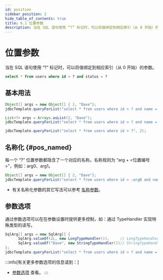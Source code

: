 ```yaml
---
id: position
sidebar_position: 2
hide_table_of_contents: true
title: 6.1 位置参数
description: 当在 SQL 语句使用 “?” 标记时，可以将值绑定到相应索引（从 0 开始）的参数。
---
```


# 位置参数

当在 SQL 语句使用 “?” 标记时，可以将值绑定到相应索引（从 0 开始）的参数。

```sql
select * from users where id > ? and status = ?
```

## 基本用法

```java title='例1：使用数组传递参数'
Object[] args = new Object[] { 2, "Dave"};
jdbcTemplate.queryForList("select * from users where id > ? and name = ?", args);
```

```java title='例2：List 类型的集合传参数'
List<?> args = Arrays.asList(2, "Dave");
jdbcTemplate.queryForList("select * from users where id > ? and name = ?", args);
```

```java title='例3：当只有一个参数时可省略数组'
jdbcTemplate.queryForList("select * from users where id > ?", 2);
```

## 名称化 {#pos_named}

每一个 “?” 位置参数都隐含了一个对应的名称。名称规则为 “arg + &lt;位置编号&gt;”，例如：arg0、arg1。

```java title='例1：使用名称化位置参数'
Object[] args = new Object[] { 2, "Dave"};
jdbcTemplate.queryForList("select * from users where id > :arg0 and name = :arg1", args);
```
- 有关名称化参数的其它写法可以参考 [名称参数](./named)。

## 参数选项

通过参数选项可以在在参数设置时提供更多控制，如：通过 TypeHandler 实现特殊类型的读写。

```java title='例3：使用 SqlArg 对参数进行封装，并指定 TypeHandler'
SqlArg[] args = new SqlArg[] {
      SqlArg.valueOf(2L, new LongTypeHandler()),     // LongTypeHandler，设置 Long 类型参数
      SqlArg.valueOf("Dave", new StringTypeHandler())// StringTypeHandler，设置 String 类型参数
};
jdbcTemplate.queryForList("select * from users where id > ? and name = ?", args);
```

:::info[有关更多参数选项的信息请到：]
- [参数选项](./options) 查看。
:::
